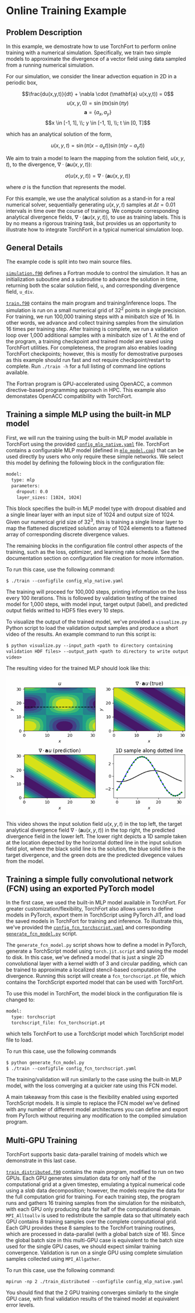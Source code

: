 # Online Training Example

## Problem Description
In this example, we demostrate how to use TorchFort to perform online training with a numerical simulation. Specifically,
we train two simple models to approximate the divergence of a vector field using data sampled from a running
numerical simulation.

For our simulation, we consider the linear advection equation in 2D in a periodic box,

$$\frac{du(x,y,t)}{dt} + \nabla \cdot (\mathbf{a} u(x,y,t)) = 0$$
$$u(x,y,0) = \sin(\pi x) \sin(\pi y)$$
$$\mathbf{a} = \lbrace a_x, a_y \rbrace $$
$$x \in [-1, 1], \\; y \in [-1, 1], \\; t \in [0, T]$$

which has an analytical solution of the form,

$$u(x,y,t) = \sin(\pi (x - a_x t)) \sin(\pi (y-a_y t))$$

We aim to train a model to learn the mapping from the solution field, $u(x,y,t)$, to the divergence, $\nabla \cdot (\mathbf{a} u(x,y,t))$:

$$\sigma(u(x,y,t)) = \nabla \cdot (\mathbf{a} u(x,y,t))$$

where $\sigma$ is the function that represents the model.

For this example, we use the analytical solution as a stand-in for a real numerical solver, sequentially generating $u(x,y,t)$ samples
at $\Delta t = 0.01$ intervals in time over the course of training. We compute corresponding analytical divergence fields, $\nabla \cdot (\mathbf{a} u(x,y,t))$,
to use as training labels. This is by no means a rigorous training task, but provides us an opportunity to illustrate how to integrate
TorchFort in a typical numerical simulation loop. 

## General Details
The example code is split into two main source files.

[`simulation.f90`](simulation.f90) defines a Fortran module to control the simulation. It has an initialization suboutine and a subroutine to advance the solution in time,
returning both the scalar solution field, `u`, and corresponding divergence field, `u_div`. 

[`train.f90`](train.f90) contains the main program and training/inference loops. The simulation is run on a small numerical grid of $32^2$ points in single precision.
For training, we run 100,000 training steps with a minibatch size of 16. In other words, we advance and collect training samples from the simulation 16 times per training step.
After training is complete, we run a validation loop over 1,000 additional samples with a minibatch size of 1. At the end of the program, a training checkpoint and trained
model are saved using TorchFort utilities. For completeness, the program also enables loading TorchFort checkpoints; however, this is mostly for demostrative purposes as 
this example should run fast and not require checkpoint/restart to complete. Run `./train -h` for a full listing of command line options available.

The Fortran program is GPU-accelerated using OpenACC, a common directive-based programming approach in HPC. This example also demonstates OpenACC
compatibility with TorchFort.

## Training a simple MLP using the built-in MLP model
First, we will run the training using the built-in MLP model available in TorchFort using the provided [`config_mlp_native.yaml`](config_mlp_native.yaml) file.
TorchFort contains a configurable MLP model (defined in [`mlp_model.cpp`](/src/csrc/models/mlp_model.cpp)) that can be used directly by users who
only require these simple networks. We select this model by defining the following block in the configuration file:
```
model:
  type: mlp
  parameters:
    dropout: 0.0
    layer_sizes: [1024, 1024]
```
This block specifies the built-in MLP model type with dropout disabled and a single linear layer with an input size of 1024 and output size of 1024. Given our
numerical grid size of $32^3$, this is training a single linear layer to map the flattened discretized solution array of 1024 elements to a flattened array
of corresponding discrete divergence values.

The remaining blocks in the configuration file control other aspects of the training, such as the loss, optimizer, and learning rate schedule. See
the documentation section on configuration file creation for more information.

To run this case, use the following command:
```
$ ./train --configfile config_mlp_native.yaml
```

The training will proceed for 100,000 steps, printing information on the loss every 100 iterations. This is followed by validation testing of the trained
model for 1,000 steps, with model input, target output (label), and predicted output fields writted to HDF5 files every 10 steps.

To visualize the output of the trained model, we've provided a `visualize.py` Python script to load the validation output samples and produce
a short video of the results. An example command to run this script is:
```
$ python visualize.py --input_path <path to directory containing validation HDF files> --output_path <path to directory to write output video>
```

The resulting video for the trained MLP should look like this:

![Simulation Visualization Example](media/validation_results.gif)

This video shows the input solution field $u(x,y,t)$ in the top left, the target analytical divergence field $\nabla \cdot (\mathbf{a} u(x,y,t))$ in the top
right, the predicted divergence field in the lower left. The lower right depicts a 1D sample taken at the location depected by the horizontal dotted line
in the input solution field plot, where the black solid line is the solution, the blue solid line is the target divergence, and the green dots are the
predicted divegence values from the model.

## Training a simple fully convolutional network (FCN) using an exported PyTorch model
In the first case, we used the built-in MLP model available in TorchFort. For greater customization/flexibility, TorchFort also allows users to define
models in PyTorch, export them in TorchScript using PyTorch JIT, and load the saved models in TorchFort for training and inference. To illustrate this,
we've provided the [`config_fcn_torchscript.yaml`](config_fcn_torchscript.yaml) and corresponding [`generate_fcn_model.py`](generate_fcn_model.py) script.

The `generate_fcn_model.py` script shows how to define a model in PyTorch, generate a TorchScript model using `torch.jit.script` and saving the model to
disk. In this case, we've defined a model that is just a single 2D convolutional layer with a kernel width of 3 and circular padding, which can be trained to approximate a localized stencil-based computation of the divergence. Running this script will create a `fcn_torchscript.pt` file, which contains the
TorchScript exported model that can be used with TorchFort.

To use this model in TorchFort, the model block in the configuration file is changed to:
```
model:
  type: torchscript
  torchscript_file: fcn_torchscript.pt
```
which tells TorchFort to use a TorchScript model which TorchScript model file to load.

To run this case, use the following commands
```
$ python generate_fcn_model.py
$ ./train --configfile config_fcn_torchscript.yaml
```

The training/validation will run similarly to the case using the built-in MLP model, with the loss converging at a quicker rate using this FCN model.

A main takeaway from this case is the flexibility enabled using exported TorchScript models. It is simple to replace the FCN model we've defined with
any number of different model architectures you can define and export from PyTorch without requiring any modification to the compiled simulation program.

## Multi-GPU Training
TorchFort supports basic data-parallel training of models which we demonstrate in this last case. 

[`train_distributed.f90`](train_distributed.f90) contains the main program, modified to run on two GPUs. Each GPU generates simulation data for only half of the computational grid at
a given timestep, emulating a typical numerical code using a _slab_ data decomposition; however, the models require the data for the full computation grid for training.
For each training step, the program runs and gathers 16 training samples from the simulation for the minibatch, with each GPU only producing data
for half of the computational domain. `MPI_Alltoallv` is used to redistribute the sample data so that ultimately each GPU contains 8 training samples over the complete
computational grid. Each GPU provides these 8 samples to the TorchFort training routines, which are processed in data-parallel (with a global batch size
of 16). Since the global batch size in this multi-GPU case is equivalent to the batch size used for the single GPU cases, we should expect similar training
convergence. Validation is run on a single GPU using complete simulation samples collected using `MPI_Allgather`. 

To run this case, use the following command:
```
mpirun -np 2 ./train_distributed --configfile config_mlp_native.yaml
```

You should find that the 2 GPU training converges similarly to the single GPU case, with final validation results of the trained model at equivalent error
levels.
